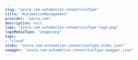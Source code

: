 ```yaml
---
slug: "azure-com-automation-connectionType"
title: "AutomationManagement"
provider: "azure.com"
description: null
logo: "azure.com-automation-connectionType-logo.png"
logoMediaType: "image/png"
tags:
- "cloud"
stubs: "azure.com-automation-connectionType-stubs.json"
swagger: "azure.com-automation-connectionType-swagger.json"
---
```

